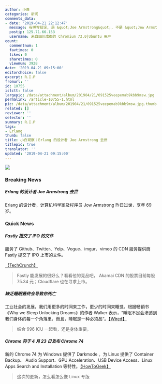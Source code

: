 ```yaml
---
author: 小白
categories: 新闻
comments_data:
- date: '2019-04-21 22:12:47'
  message: 有拼写错误, 是 &quot;Joe Armstrong&quot;, 不是 &quot;Jow Armstrong &quot;.
  postip: 125.71.66.153
  username: 来自四川成都的 Chromium 73.0|Ubuntu 用户
count:
  commentnum: 1
  favtimes: 0
  likes: 0
  sharetimes: 0
  viewnum: 3928
date: '2019-04-21 09:15:00'
editorchoice: false
excerpt: R.I.P
fromurl: ''
id: 10755
islctt: false
largepic: /data/attachment/album/201904/21/091525veepemab9kbb9msw.jpg
permalink: /article-10755-1.html
pic: /data/attachment/album/201904/21/091525veepemab9kbb9msw.jpg.thumb.jpg
related: []
reviewer: ''
selector: ''
summary: R.I.P
tags:
- Erlang
thumb: false
title: 小白观察：Erlang 的设计者 Joe Armstrong 去世
titlepic: true
translator: ''
updated: '2019-04-21 09:15:00'
---
```


![](/data/attachment/album/201904/21/091525veepemab9kbb9msw.jpg)


### Breaking News


##### Erlang 的设计者 Joe Armstrong 去世


Erlang 的设计者，计算机科学家及程序员 Jow Armstrong 昨日过世，享年 69 岁。


### Quick News


##### Fastly 提交了 IPO 的文件


服务了 Github、Twitter、Yelp、Vogue、imgur、vimeo 的 CDN 服务提供商 Fastly 提交了 IPO 上市的文件。


[【TechCrunch】](https://techcrunch.com/2019/04/19/fastly-the-content-delivery-network-files-for-an-ipo/)



> 
> Fastly 能发展的很好么？看看他的竞品吧， Akamai CDN 的股票目前每股 75.34 元；Cloudflare 也在寻求上市。
> 
> 
> 


##### 缺乏睡眠最终会导致你死亡


工业社会的发展，我们用更多的时间来工作，更少的时间来睡觉。根据畅销书《Why we Sleep Unlocking Dreams》的作者 Walker 表示，“睡眠不足会渗透到我们身体的每一个角落里，而且，睡眠是一种必须品“。[【Wired】](https://www.wired.com/story/youre-not-getting-enough-sleep-and-its-killing-you/)



> 
> 结合 996 ICU 一起看，还是身体重要。
> 
> 
> 


##### Chrome 将于 4 月 23 日发布 Chrome 74


新的 Chrome 74 为 Windows 提供了 Darkmode ，为 Linux 提供了 Container Backup、 Audio Support、GPU Acceleration、USB Device Access、Linux Apps Search and Installation 等特性。[【HowToGeek】](https://www.howtogeek.com/411621/whats-new-in-chrome-74-arriving-april-23/)



> 
> 这次的更新，怎么看怎么像 Linux 专版
> 
> 
>